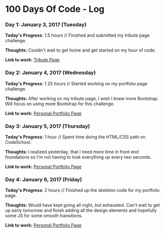 # 100 Days Of Code - Log

### Day 1: January 3, 2017 (Tuesday)

**Today's Progress**: 1.5 hours // Finished and submitted my tribute page challenge.

**Thoughts:** Couldn't wait to get home and get started on my hour of code. 

**Link to work:** [Tribute Page](https://codepen.io/hellionoftroy/pen/yVmBaw)

### Day 2: January 4, 2017 (Wednesday)

**Today's Progress**: 1.25 hours // Started working on my portfolio page challenge. 

**Thoughts:** After working on my tribute page, I wish I knew more Bootstrap. Will focus on using more Bootstrap for this challenge.

**Link to work:** [Personal Portfolio Page](http://codepen.io/hellionoftroy/pen/rjajME)

### Day 3: January 5, 2017 (Thursday)

**Today's Progress**: 1 hour // Spent time doing the HTML/CSS path on CodeSchool.

**Thoughts:** I realized yesterday, that I need more time in front end foundations so I'm not having to look everything up every two seconds. 

**Link to work:** [Personal Portfolio Page](http://codepen.io/hellionoftroy/pen/rjajME)

### Day 4: January 6, 2017 (Friday)

**Today's Progress**: 2 hours // Finished up the skeleton code for my portfolio page. 

**Thoughts:** Would have kept going all night, but exhausted. Can't wait to get up early tomorrow and finish adding all the design elements and hopefully some JS for some smooth transitions.

**Link to work:** [Personal Portfolio Page](http://codepen.io/hellionoftroy/pen/rjajME)
